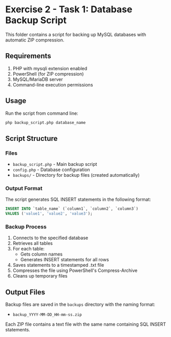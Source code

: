 # Exercise 2 - Task 1: Database Backup Script

This folder contains a script for backing up MySQL databases with automatic ZIP compression.

## Requirements

1. PHP with mysqli extension enabled
2. PowerShell (for ZIP compression)
3. MySQL/MariaDB server
4. Command-line execution permissions

## Usage

Run the script from command line:
```bash
php backup_script.php database_name
```

## Script Structure

### Files

- `backup_script.php` - Main backup script
- `config.php` - Database configuration
- `backups/` - Directory for backup files (created automatically)

### Output Format

The script generates SQL INSERT statements in the following format:
```sql
INSERT INTO `table_name` (`column1`, `column2`, `column3`) 
VALUES ('value1', 'value2', 'value3');
```

### Backup Process

1. Connects to the specified database
2. Retrieves all tables
3. For each table:
   - Gets column names
   - Generates INSERT statements for all rows
4. Saves statements to a timestamped .txt file
5. Compresses the file using PowerShell's Compress-Archive
6. Cleans up temporary files

## Output Files

Backup files are saved in the `backups` directory with the naming format:
- `backup_YYYY-MM-DD_HH-mm-ss.zip`

Each ZIP file contains a text file with the same name containing SQL INSERT statements.
